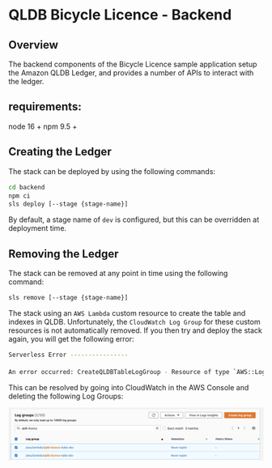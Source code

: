 # QLDB Bicycle Licence - Backend

## Overview

The backend components of the Bicycle Licence sample application setup the Amazon QLDB Ledger, and provides a number of APIs to interact with the ledger.

## requirements:

node 16 +
npm 9.5 +

## Creating the Ledger

The stack can be deployed by using the following commands:

``` bash
cd backend
npm ci
sls deploy [--stage {stage-name}]
```

By default, a stage name of `dev` is configured, but this can be overridden at deployment time.

## Removing the Ledger

The stack can be removed at any point in time using the following command:

``` bash
sls remove [--stage {stage-name}]
```

The stack using an `AWS Lambda` custom resource to create the table and indexes in QLDB. Unfortunately, the `CloudWatch Log Group` for these custom resources is not automatically removed. If you then try and deploy the stack again, you will get the following error:

```bash
Serverless Error ----------------

An error occurred: CreateQLDBTableLogGroup - Resource of type `AWS::Logs::LogGroup` with identified '{"/properties/LogGroupName":"/aws/lambda/qldb-licence-table-dev"}' already exists..
```

This can be resolved by going into CloudWatch in the AWS Console and deleting the following Log Groups:

![Log Groups](../images/log-groups.png)